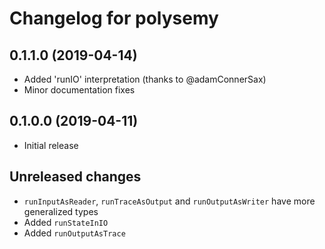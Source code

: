 # Changelog for polysemy

## 0.1.1.0 (2019-04-14)

- Added 'runIO' interpretation (thanks to @adamConnerSax)
- Minor documentation fixes


## 0.1.0.0 (2019-04-11)

- Initial release

## Unreleased changes

- `runInputAsReader`, `runTraceAsOutput` and `runOutputAsWriter` have more
    generalized types
- Added `runStateInIO`
- Added `runOutputAsTrace`
